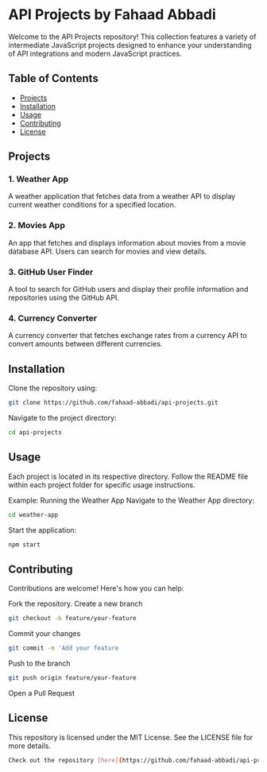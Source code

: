 # API Projects by Fahaad Abbadi

Welcome to the API Projects repository! This collection features a variety of intermediate JavaScript projects designed to enhance your understanding of API integrations and modern JavaScript practices.

## Table of Contents
- [Projects](#projects)
- [Installation](#installation)
- [Usage](#usage)
- [Contributing](#contributing)
- [License](#license)

## Projects

### 1. Weather App
A weather application that fetches data from a weather API to display current weather conditions for a specified location.

### 2. Movies App
An app that fetches and displays information about movies from a movie database API. Users can search for movies and view details.

### 3. GitHub User Finder
A tool to search for GitHub users and display their profile information and repositories using the GitHub API.

### 4. Currency Converter
A currency converter that fetches exchange rates from a currency API to convert amounts between different currencies.

## Installation
Clone the repository using:
```sh
git clone https://github.com/fahaad-abbadi/api-projects.git
```

Navigate to the project directory:
```sh
cd api-projects
```

## Usage
Each project is located in its respective directory. Follow the README file within each project folder for specific usage instructions.

Example: Running the Weather App
Navigate to the Weather App directory:

```sh
cd weather-app
```

Start the application:

```sh
npm start
```

## Contributing
Contributions are welcome! Here's how you can help:

Fork the repository.
Create a new branch 
```sh
git checkout -b feature/your-feature
```

Commit your changes 
```sh
git commit -m 'Add your feature
```

Push to the branch 
```sh
git push origin feature/your-feature
```

Open a Pull Request

## License
This repository is licensed under the MIT License. See the LICENSE file for more details.

```sh
Check out the repository [here](https://github.com/fahaad-abbadi/api-projects)
```
